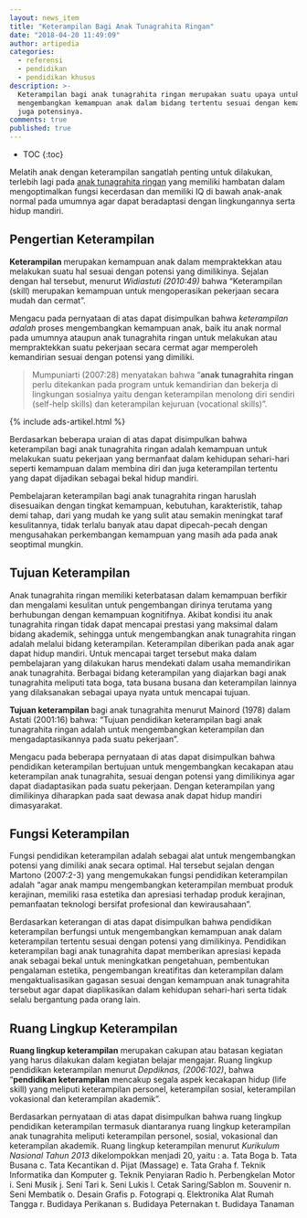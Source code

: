 ```yaml
---
layout: news_item
title: "Keterampilan Bagi Anak Tunagrahita Ringan"
date: "2018-04-20 11:49:09"
author: artipedia
categories:
  - referensi
  - pendidikan
  - pendidikan khusus
description: >-
  Keterampilan bagi anak tunagrahita ringan merupakan suatu upaya untuk
  mengembangkan kemampuan anak dalam bidang tertentu sesuai dengan kemampuan dan
  juga potensinya.
comments: true
published: true
---
```


* TOC
{:toc}

Melatih anak dengan keterampilan sangatlah penting untuk dilakukan, terlebih lagi pada [anak tunagrahita ringan](https://artipedia.site/wiki/anak-tunagrahita-ringan.html) yang memiliki hambatan dalam mengoptimalkan fungsi kecerdasan dan memiliki IQ di bawah anak-anak normal pada umumnya agar dapat beradaptasi dengan lingkungannya serta hidup mandiri. 

## Pengertian Keterampilan
**Keterampilan** merupakan kemampuan anak dalam mempraktekkan atau melakukan suatu hal sesuai dengan potensi yang dimilikinya. Sejalan dengan hal tersebut, menurut *Widiastuti (2010:49)* bahwa “Keterampilan (skill) merupakan kemampuan untuk mengoperasikan pekerjaan secara mudah dan cermat”.

Mengacu pada pernyataan di atas dapat disimpulkan bahwa _keterampilan adalah_ proses mengembangkan kemampuan anak, baik itu anak normal pada umumnya ataupun anak tunagrahita ringan untuk melakukan atau mempraktekkan suatu pekerjaan secara cermat agar memperoleh kemandirian sesuai dengan potensi yang dimiliki.

> Mumpuniarti (2007:28) menyatakan bahwa “**anak tunagrahita ringan** perlu ditekankan pada program untuk kemandirian dan bekerja di lingkungan sosialnya yaitu dengan keterampilan menolong diri sendiri (self-help skills) dan keterampilan kejuruan (vocational skills)”. 

{% include ads-artikel.html %}

Berdasarkan beberapa uraian di atas dapat disimpulkan bahwa keterampilan bagi anak tunagrahita ringan adalah kemampuan untuk melakukan suatu pekerjaan yang bermanfaat dalam kehidupan sehari-hari seperti kemampuan dalam membina diri dan juga keterampilan tertentu yang dapat dijadikan sebagai bekal hidup mandiri.

Pembelajaran  keterampilan  bagi  anak  tunagrahita   ringan   haruslah disesuaikan dengan tingkat kemampuan, kebutuhan, karakteristik, tahap demi tahap, dari yang mudah ke yang sulit atau semakin meningkat taraf kesulitannya, tidak terlalu banyak atau dapat dipecah-pecah dengan mengusahakan perkembangan kemampuan yang masih ada pada anak seoptimal mungkin. 

## Tujuan Keterampilan
Anak tunagrahita ringan memiliki keterbatasan dalam kemampuan berfikir dan mengalami kesulitan untuk pengembangan dirinya terutama yang berhubungan dengan kemampuan kognitifnya. Akibat kondisi itu anak tunagrahita ringan tidak dapat mencapai prestasi yang maksimal dalam bidang akademik, sehingga untuk mengembangkan anak tunagrahita ringan adalah melalui bidang keterampilan. Keterampilan diberikan pada anak agar dapat hidup mandiri. Untuk mencapai target tersebut maka dalam pembelajaran yang dilakukan harus mendekati dalam usaha memandirikan anak tunagrahita. Berbagai bidang keterampilan yang diajarkan bagi anak tunagrahita meliputi tata boga, tata busana busana dan keterampilan lainnya yang dilaksanakan sebagai upaya nyata untuk mencapai tujuan.

**Tujuan keterampilan** bagi anak tunagrahita menurut Mainord (1978) dalam Astati (2001:16) bahwa: “Tujuan pendidikan keterampilan bagi anak tunagrahita ringan adalah untuk mengembangkan keterampilan dan mengadaptasikannya pada suatu pekerjaan”.

Mengacu pada beberapa pernyataan di atas dapat disimpulkan bahwa pendidikan keterampilan bertujuan untuk mengembangkan kecakapan atau keterampilan anak tunagrahita, sesuai dengan potensi yang dimilikinya agar dapat diadaptasikan pada suatu pekerjaan. Dengan keterampilan yang dimilikinya diharapkan pada saat dewasa anak dapat hidup mandiri dimasyarakat.

## Fungsi Keterampilan
Fungsi pendidikan keterampilan adalah sebagai alat untuk mengembangkan potensi yang dimiliki anak secara optimal. Hal tersebut sejalan dengan Martono (2007:2-3) yang mengemukakan fungsi pendidikan keterampilan adalah “agar anak mampu mengembangkan keterampilan membuat produk kerajinan, memiliki rasa estetika dan apresiasi terhadap produk kerajinan, pemanfaatan teknologi bersifat profesional dan kewirausahaan”. 

Berdasarkan keterangan di atas dapat disimpulkan bahwa pendidikan keterampilan berfungsi untuk mengembangkan kemampuan anak dalam keterampilan tertentu sesuai dengan potensi yang dimilikinya. 
Pendidikan keterampilan bagi anak tunagrahita dapat memberikan apresiasi kepada anak sebagai bekal untuk meningkatkan pengetahuan, pembentukan pengalaman estetika, pengembangan kreatifitas dan keterampilan dalam mengaktualisasikan gagasan sesuai dengan kemampuan anak tunagrahita tersebut agar dapat diaplikasikan dalam kehidupan sehari-hari serta tidak selalu bergantung pada orang lain.

## Ruang Lingkup Keterampilan
**Ruang  lingkup keterampilan** merupakan cakupan  atau  batasan kegiatan yang harus dilakukan dalam kegiatan belajar mengajar. Ruang lingkup pendidikan keterampilan menurut *Depdiknas, (2006:102)*, bahwa “**pendidikan keterampilan** mencakup segala aspek kecakapan hidup (life skill) yang meliputi keterampilan personel, keterampilan sosial, keterampilan vokasional dan keterampilan akademik”. 

Berdasarkan pernyataan di atas dapat disimpulkan bahwa ruang lingkup pendidikan keterampilan termasuk diantaranya ruang lingkup keterampilan anak tunagrahita meliputi keterampilan personel, sosial, vokasional dan keterampilan akademik. 
Ruang lingkup keterampilan menurut *Kurikulum Nasional Tahun 2013* dikelompokkan menjadi 20, yaitu : 
a. Tata Boga
b. Tata Busana
c. Tata Kecantikan
d. Pijat (Massage)
e. Tata Graha 
f. Teknik Informatika dan Komputer
g. Teknik Penyiaran Radio
h. Perbengkelan Motor
i. Seni Musik
j. Seni Tari
k. Seni Lukis
l. Cetak Saring/Sablon
m. Souvenir
n. Seni Membatik
o. Desain Grafis
p. Fotograpi
q. Elektronika Alat Rumah Tangga
r. Budidaya Perikanan
s. Budidaya Peternakan
t. Budidaya Tanaman
